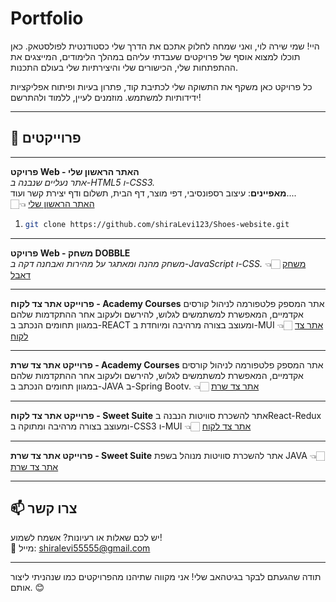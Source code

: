 # Portfolio
היי! שמי שירה לוי, ואני שמחה לחלוק אתכם את הדרך שלי כסטודנטית לפולסטאק. כאן תוכלו למצוא אוסף של פרויקטים שעבדתי עליהם במהלך הלימודים, המייצגים את ההתפתחות שלי, הכישורים שלי והיצירתיות שלי בעולם התכנות.

כל פרויקט כאן משקף את התשוקה שלי לכתיבת קוד, פתרון בעיות ופיתוח אפליקציות ידידותיות למשתמש. מוזמנים לעיין, ללמוד ולהתרשם!

---

## 📂 פרוייקטים 

---
 **פרויקט Web - האתר הראשון שלי**  
   *אתר נעליים שנבנה ב-HTML5 ו-CSS3.*  
   **מאפיינים**: עיצוב רספונסיבי, דפי מוצר, דף הבית, תשלום ודף יצירת קשר ועוד....  
👈🏻 [האתר הראשון שלי](https://github.com/shiraLevi123/Shoes-website)

1. 
   ```bash
   git clone https://github.com/shiraLevi123/Shoes-website.git
---
 **פרויקט Web - משחק DOBBLE**  
  *משחק מהנה ומאתגר על מהירות ואבחנה דקה ב-JavaScript ו-CSS.*
👈🏻 [משחק דאבל](https://github.com/shiraLevi123/Double-game)


---

**פרוייקט אתר צד לקוח - Academy Courses**
  אתר המספק פלטפורמה לניהול קורסים אקדמיים, המאפשרת למשתמשים לגלוש, להירשם ולעקוב אחר ההתקדמות שלהם במגוון תחומים הנכתב ב-REACT ומעוצב בצורה מרהיבה ומיוחדת ב-MUI
👈🏻 [אתר צד לקוח](https://github.com/shiraLevi123/Project-Courses-and-Categories-REACT)

---
**פרוייקט אתר צד שרת - Academy Courses**
  אתר המספק פלטפורמה לניהול קורסים אקדמיים, המאפשרת למשתמשים לגלוש, להירשם ולעקוב אחר ההתקדמות שלהם במגוון תחומים הנכתב ב-JAVA ב-Spring Bootv. 
👈🏻 [אתר צד שרת](https://github.com/shiraLevi123/Project-Courses-and-Categories)

---
**פרוייקט אתר צד לקוח - Sweet Suite**
  אתר להשכרת סוויטות הנבנה בReact-Redux ומעוצב בצורה מרהיבה ומתוקה ב-CSS3 ו-MUI
👈🏻 [אתר צד לקוח](https://github.com/shiraLevi123/Project-Sweet-Suite-React-Redux)

---
**פרוייקט אתר צד שרת - Sweet Suite**
  אתר להשכרת סוויטות מנוהל בשפת JAVA
👈🏻 [אתר צד שרת](https://github.com/shiraLevi123/Project-Sweet-Suite-JAVA)

---

## 📫 צרו קשר
יש לכם שאלות או רעיונות? אשמח לשמוע!  
📧 מייל: shiralevi55555@gmail.com  

---

תודה שהגעתם לבקר בגיטהאב שלי! אני מקווה שתיהנו מהפרויקטים כמו שנהניתי ליצור אותם. 😊
